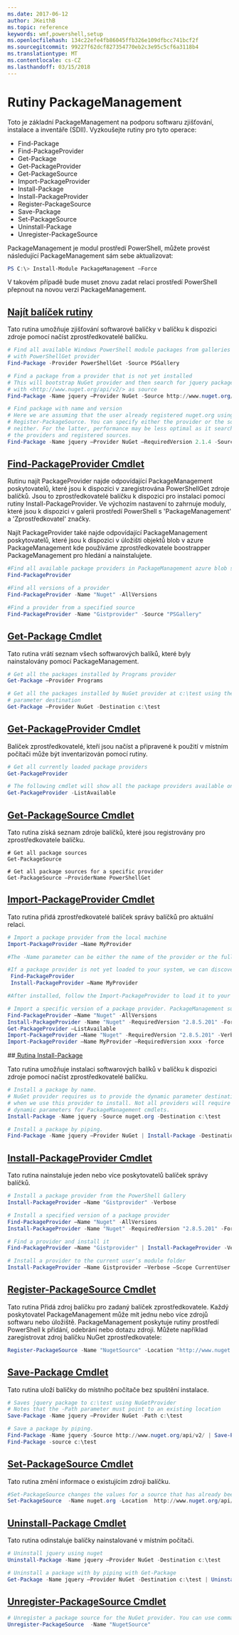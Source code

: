 ```yaml
---
ms.date: 2017-06-12
author: JKeithB
ms.topic: reference
keywords: wmf,powershell,setup
ms.openlocfilehash: 134c22efe4fb86045ffb326e109dfbcc741bcf2f
ms.sourcegitcommit: 99227f62dcf827354770eb2c3e95c5cf6a3118b4
ms.translationtype: MT
ms.contentlocale: cs-CZ
ms.lasthandoff: 03/15/2018
---
```

# <a name="packagemanagement-cmdlets"></a>Rutiny PackageManagement
Toto je základní PackageManagement na podporu softwaru zjišťování, instalace a inventáře (SDII). Vyzkoušejte rutiny pro tyto operace:
-   Find-Package
-   Find-PackageProvider
-   Get-Package
-   Get-PackageProvider
-   Get-PackageSource
-   Import-PackageProvider
-   Install-Package
-   Install-PackageProvider
-   Register-PackageSource
-   Save-Package
-   Set-PackageSource
-   Uninstall-Package
-   Unregister-PackageSource

PackageManagement je modul prostředí PowerShell, můžete provést následující PackageManagement sám sebe aktualizovat:
```powershell
PS C:\> Install-Module PackageManagement –Force
```
V takovém případě bude muset znovu zadat relaci prostředí PowerShell přepnout na novou verzi PackageManagement.

## <a name="find-package-cmdlethttpstechnetmicrosoftcomlibrarydn890709aspx"></a>[Najít balíček rutiny](https://technet.microsoft.com/library/dn890709.aspx)
Tato rutina umožňuje zjišťování softwarové balíčky v balíčku k dispozici zdroje pomocí načíst zprostředkovatelé balíčku.
```powershell
# Find all available Windows PowerShell module packages from galleries registered
# with PowerShellGet provider
Find-Package -Provider PowerShellGet -Source PSGallery

# Find a package from a provider that is not yet installed
# This will bootstrap NuGet provider and then search for jquery package using NuGet
# with <http://www.nuget.org/api/v2/> as source
Find-Package -Name jquery –Provider NuGet -Source http://www.nuget.org/api/v2/

# Find package with name and version
# Here we are assuming that the user already registered nuget.org using
# Register-PackageSource. You can specify either the provider or the source, or
# neither. For the latter, performance may be less optimal as it searches through all
# the providers and registered sources.
Find-Package -Name jquery –Provider NuGet –RequiredVersion 2.1.4 -Source nuget.org
```

## <a name="find-packageprovider-cmdlethttpstechnetmicrosoftcomlibrarymt676544aspx"></a>[Find-PackageProvider Cmdlet](https://technet.microsoft.com/library/mt676544.aspx)
Rutinu najít PackageProvider najde odpovídající PackageManagement poskytovatelů, které jsou k dispozici v zaregistrována PowerShellGet zdroje balíčků. Jsou to zprostředkovatelé balíčku k dispozici pro instalaci pomocí rutiny Install-PackageProvider. Ve výchozím nastavení to zahrnuje moduly, které jsou k dispozici v galerii prostředí PowerShell s 'PackageManagement' a 'Zprostředkovatel' značky. 

Najít PackageProvider také najde odpovídající PackageManagement poskytovatelů, které jsou k dispozici v úložišti objektů blob v azure PackageManagement kde používáme zprostředkovatele boostrapper PackageManagement pro hledání a nainstalujete.
```powershell
#Find all available package providers in PackageManagement azure blob store as well as in PowerShellGallery.com
Find-PackageProvider

#Find all versions of a provider
Find-PackageProvider -Name "Nuget" -AllVersions

#Find a provider from a specified source
Find-PackageProvider -Name "Gistprovider" -Source "PSGallery"
```

## <a name="get-package-cmdlethttpstechnetmicrosoftcomlibrarydn890704aspx"></a>[Get-Package Cmdlet](https://technet.microsoft.com/library/dn890704.aspx)
Tato rutina vrátí seznam všech softwarových balíků, které byly nainstalovány pomocí PackageManagement.
```powershell
# Get all the packages installed by Programs provider
Get-Package –Provider Programs

# Get all the packages installed by NuGet provider at c:\test using the dynamic
# parameter destination
Get-Package –Provider NuGet -Destination c:\test
```

## <a name="get-packageprovider-cmdlethttpstechnetmicrosoftcomen-uslibrarydn890703aspx"></a>[Get-PackageProvider Cmdlet](https://technet.microsoft.com/en-us/library/dn890703.aspx)
Balíček zprostředkovatelé, kteří jsou načíst a připravené k použití v místním počítači může být inventarizován pomocí rutiny.
```powershell
# Get all currently loaded package providers
Get-PackageProvider

# The following cmdlet will show all the package providers available on the machine (including those that are not loaded):
Get-PackageProvider -ListAvailable
```

## <a name="get-packagesource-cmdlethttpstechnetmicrosoftcomen-uslibrarydn890705aspx"></a>[Get-PackageSource Cmdlet](https://technet.microsoft.com/en-us/library/dn890705.aspx)
Tato rutina získá seznam zdroje balíčků, které jsou registrovány pro zprostředkovatele balíčku.
```powershelll
# Get all package sources
Get-PackageSource

# Get all package sources for a specific provider
Get-PackageSource –ProviderName PowerShellGet
```

## <a name="import-packageprovider-cmdlethttpstechnetmicrosoftcomen-uslibrarymt676545aspx"></a>[Import-PackageProvider Cmdlet](https://technet.microsoft.com/en-us/library/mt676545.aspx)
Tato rutina přidá zprostředkovatelé balíček správy balíčků pro aktuální relaci.
```powershell
# Import a package provider from the local machine
Import-PackageProvider –Name MyProvider

#The -Name parameter can be either the name of the provider or the full path to the provider. Currently, we support .dll, .exe and.psm1 for the full path case. If the name of the provider is used for the -Name parameter, then additional version parameters such as -RequiredVersion, -MinimumVersion and -MaximumVersion may be specified. Otherwise, the latest version of the provider will be imported.

#If a package provider is not yet loaded to your system, we can discover and install on-demand. You can use explicit discovery and install cmdlets to do so:
 Find-PackageProvider
 Install-PackageProvider –Name MyProvider

#After installed, follow the Import-PackageProvider to load it to your system.

# Import a specific version of a package provider. PackageManagement supports installations of multiple versions of a package provider using PackageProvider cmdlets (not by bootstrapper provider). You can install another version of a package provider given that you already have one up running by:
Find-PackageProvider –Name "Nuget" -AllVersions
Install-PackageProvider -Name "Nuget" -RequiredVersion "2.8.5.201" -Force
Get-PackageProvider –ListAvailable
Import-PackageProvider –Name "Nuget" -RequiredVersion "2.8.5.201" -Verbose
Import-PackageProvider –Name MyProvider –RequiredVersion xxxx -force
```

##<a name="-install-package-cmdlethttpstechnetmicrosoftcomen-uslibrarydn890711aspx"></a>[ Rutina Install-Package](https://technet.microsoft.com/en-us/library/dn890711.aspx)

Tato rutina umožňuje instalaci softwarových balíků v balíčku k dispozici zdroje pomocí načíst zprostředkovatelé balíčku.
```powershell
# Install a package by name.
# NuGet provider requires us to provide the dynamic parameter destination path
# when we use this provider to install. Not all providers will require you to supply
# dynamic parameters for PackageManagement cmdlets.
Install-Package -Name jquery -Source nuget.org -Destination c:\test

# Install a package by piping.
Find-Package -Name jquery –Provider NuGet | Install-Package -Destination c:\test
```

## <a name="install-packageprovider-cmdlethttpstechnetmicrosoftcomen-uslibrarymt676543aspx"></a>[Install-PackageProvider Cmdlet](https://technet.microsoft.com/en-us/library/mt676543.aspx)
Tato rutina nainstaluje jeden nebo více poskytovatelů balíček správy balíčků.
```powershell
# Install a package provider from the PowerShell Gallery
Install-PackageProvider –Name "Gistprovider" -Verbose

# Install a specified version of a package provider
Find-PackageProvider –Name "Nuget" -AllVersions
Install-PackageProvider -Name "Nuget" -RequiredVersion "2.8.5.201" -Force

# Find a provider and install it
Find-PackageProvider –Name "Gistprovider" | Install-PackageProvider -Verbose

# Install a provider to the current user’s module folder
Install-PackageProvider –Name Gistprovider –Verbose –Scope CurrentUser
```

## <a name="register-packagesource-cmdlethttpstechnetmicrosoftcomen-uslibrarydn890701aspx"></a>[Register-PackageSource Cmdlet](https://technet.microsoft.com/en-us/library/dn890701.aspx)
Tato rutina Přidá zdroj balíčku pro zadaný balíček zprostředkovatele.
Každý poskytovatel PackageManagement může mít jednu nebo více zdrojů softwaru nebo úložiště. PackageManagement poskytuje rutiny prostředí PowerShell k přidání, odebrání nebo dotazu zdroji. Můžete například zaregistrovat zdroj balíčku NuGet zprostředkovatele:
```powershell
Register-PackageSource -Name "NugetSource" -Location "http://www.nuget.org/api/v2" –ProviderName nuget
```

## <a name="save-package-cmdlethttpstechnetmicrosoftcomen-uslibrarydn890708aspx"></a>[Save-Package Cmdlet](https://technet.microsoft.com/en-us/library/dn890708.aspx)
Tato rutina uloží balíčky do místního počítače bez spuštění instalace.
```powershell
# Saves jquery package to c:\test using NuGetProvider
# Notes that the -Path parameter must point to an existing location
Save-Package -Name jquery –Provider NuGet -Path c:\test

# Save a package by piping.
Find-Package -Name jquery -Source http://www.nuget.org/api/v2/ | Save-Package -Path c:\test
Find-Package -source c:\test
```

## <a name="set-packagesource-cmdlethttpstechnetmicrosoftcomen-uslibrarydn890710aspx"></a>[Set-PackageSource Cmdlet](https://technet.microsoft.com/en-us/library/dn890710.aspx)
Tato rutina změní informace o existujícím zdroji balíčku. 
```powershell
#Set-PackageSource changes the values for a source that has already been registered by running the Register-PackageSource cmdlet. By #running Set-PackageSource, you can change the source name and location.
Set-PackageSource  -Name nuget.org -Location  http://www.nuget.org/api/v2 -NewName nuget2 -NewLocation https://www.nuget.org/api/v2 
```

## <a name="uninstall-package-cmdlethttpstechnetmicrosoftcomen-uslibrarydn890702aspx"></a>[Uninstall-Package Cmdlet](https://technet.microsoft.com/en-us/library/dn890702.aspx)
Tato rutina odinstaluje balíčky nainstalované v místním počítači.
```powershell
# Uninstall jquery using nuget
Uninstall-Package -Name jquery –Provider NuGet -Destination c:\test

# Uninstall a package with by piping with Get-Package
Get-Package -Name jquery –Provider NuGet -Destination c:\test | Uninstall-Package
```

## <a name="unregister-packagesource-cmdlethttpstechnetmicrosoftcomen-uslibrarydn890707aspx"></a>[Unregister-PackageSource Cmdlet](https://technet.microsoft.com/en-us/library/dn890707.aspx)
```powershell
# Unregister a package source for the NuGet provider. You can use command Unregister-PackageSource, to disconnect with a repository, and Get-PackageSource, to discover what the repositories are associated with that provider.
Unregister-PackageSource  -Name "NugetSource"
```

